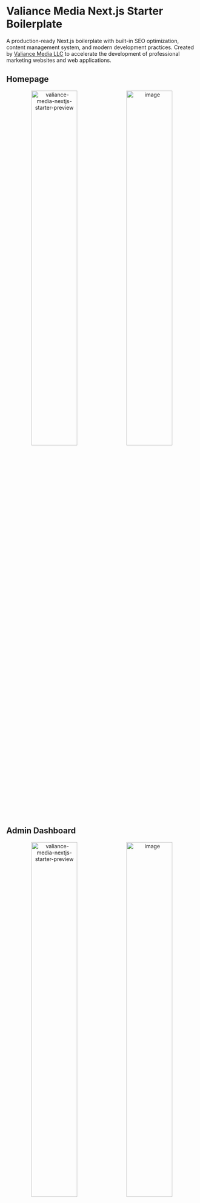 # Valiance Media Next.js Starter Boilerplate

A production-ready Next.js boilerplate with built-in SEO optimization, content management system, and modern development practices. Created by [Valiance Media LLC](https://valiancemedia.com) to accelerate the development of professional marketing websites and web applications.

## Homepage
<p align="center">
  <img src="https://github.com/user-attachments/assets/18bcfa52-7716-4c04-9eb9-4daf86f94297" alt="valiance-media-nextjs-starter-preview" width="49%" />
  <img src="https://github.com/user-attachments/assets/c8d6405a-36de-4295-a78e-31bcc65d6a05" alt="image" width="49%" />
</p>

## Admin Dashboard
<p align="center">
  <img src="https://github.com/user-attachments/assets/4467133b-a70d-41e6-ae4a-98ab6eadc103" alt="valiance-media-nextjs-starter-preview" width="49%" />
  <img src="https://github.com/user-attachments/assets/03770c68-f2e3-465c-ba45-0420c49b0724" alt="image" width="49%" />
</p>

## Manage Pages
<p align="center">
  <img src="https://github.com/user-attachments/assets/6e0ff488-817b-4f7d-acdd-7de121ffb916" alt="valiance-media-nextjs-starter-preview" width="49%" />
  <img src="https://github.com/user-attachments/assets/98273f47-4bcf-4067-a1d2-a7f917b2f1db" alt="image" width="49%" />
</p>

## SEO Dashboard
<p align="center">
  <img src="https://github.com/user-attachments/assets/cd01fba4-0825-45b0-bb60-37711a31ddb9" alt="valiance-media-nextjs-starter-preview" width="49%" />
  <img src="https://github.com/user-attachments/assets/c26b7647-1788-4a54-861f-bb027d156f8a" alt="image" width="49%" />
</p>

## Application Settings
<p align="center">
  <img src="https://github.com/user-attachments/assets/f61d3e1f-a9dc-4066-aabd-369536c14b37" alt="valiance-media-nextjs-starter-preview" width="49%" />
  <img src="https://github.com/user-attachments/assets/4472540e-c69e-40ee-ab7d-246312598249" alt="image" width="49%" />
</p>

## 🚀 Features

### Advanced SEO Management
- **Visual SEO Dashboard**: Complete SEO health monitoring with actionable insights
- **Multi-Sitemap Architecture**: Automatic generation of separate sitemaps for pages, blog posts, and categories
- **Schema Markup Generator**: Visual interface for 13+ schema types (Article, Product, FAQ, HowTo, Event, etc.)
- **Social Media Previews**: Live preview of content on Twitter, Facebook, and LinkedIn
- **Redirect Management**: Intelligent redirect system with chain and circular redirect prevention
- **Robots.txt Editor**: GUI editor with validation and best practices
- **Meta Tag Automation**: Automatic generation of optimal meta tags for all pages
- **Search Console Integration**: Direct integration with verification codes

### Professional Content Management System
- **Comprehensive Admin Dashboard**: Multi-tab interface with Overview, Content, and System management
- **Visual Blog Editor**: Rich text editor with formatting tools, image management, and SEO fields
- **GitHub CMS Integration**: Production-ready GitHub API for serverless deployments
- **Page Management System**: CRUD operations for static pages with individual SEO settings
- **Category Management**: Full category system with descriptions, slugs, and post counting
- **Draft/Published Workflow**: Complete content workflow with featured content highlighting
- **Content Organization**: Tags, categories, reading time, and author management
- **Bulk Operations**: Manage multiple posts and pages efficiently

### System Configuration & Monitoring
- **Multi-Provider Email Support**: SMTP, SendGrid, Mailgun, Postmark, and Resend
- **Analytics Integration**: Google Analytics, Facebook Pixel, Hotjar, Microsoft Clarity
- **Site Verification**: Google, Bing, Yandex, Pinterest verification management
- **Real-time Health Monitoring**: System status indicators for all components
- **Environment Variable Validation**: Automatic checking of required configurations
- **Performance Metrics**: Publishing rates, content statistics, system health scores

### Developer Experience
- **TypeScript**: Full type safety across the application with proper interfaces
- **Tailwind CSS**: Utility-first CSS framework with custom blue-based theme
- **Theme System**: Built-in dark/light mode with CSS variables
- **Component Library**: 50+ reusable UI components with consistent naming
- **ESLint & Prettier**: Code quality and formatting enforcement
- **Design System**: Comprehensive typography and spacing system
- **Edge-Compatible Auth**: Authentication system optimized for edge runtime with security features
- **API Documentation**: Well-structured RESTful endpoints

### Production Ready
- **Performance Optimized**: 95+ Lighthouse scores, optimized for Core Web Vitals
- **Mobile-First Design**: Responsive layouts with touch-friendly interfaces
- **Security Features**: CSRF protection, XSS prevention, secure authentication with brute-force protection and session management
- **Deployment Ready**: Optimized for Vercel, Netlify, and other platforms
- **Legal Compliance**: Privacy Policy and Terms of Service templates
- **Accessibility**: WCAG 2.1 AA compliant components

## 📦 Quick Start

### Prerequisites
- Node.js 18+ 
- npm or yarn or pnpm
- Git (for GitHub CMS features)

### Installation

1. **Clone the repository:**
```bash
git clone https://github.com/valiance-media/nextjs-starter.git my-project
cd my-project
```

2. **Install dependencies:**
```bash
npm install
```

3. **Set up authentication (Required for Admin Access):**
```bash
# Run the auth setup script
npm run setup-auth

# Or manually create .env.local with:
ADMIN_USERNAME=your-admin-username
ADMIN_PASSWORD_HASH=your-hashed-password
SESSION_SECRET=your-session-secret
```

4. **Configure environment variables:**
```bash
# Create .env.local file
cp .env.example .env.local

# Edit .env.local with your values
NEXT_PUBLIC_SITE_URL=http://localhost:3000
```

5. **Update the SEO configuration:**
- Edit `src/seo/seo.config.ts` with your company information
- Update site URL, social media links, and verification codes

6. **Generate favicon assets:**
- Go to [favicon.io/favicon-converter/](https://favicon.io/favicon-converter/)
- Upload your logo (512x512px or larger recommended)
- Download and extract files to `public/favicon/`

7. **Run the development server:**
```bash
npm run dev
```

Open [http://localhost:3000](http://localhost:3000) to see your site.
Access the admin dashboard at [http://localhost:3000/admin](http://localhost:3000/admin)

## 🎨 Admin Dashboard

### Accessing the Admin Panel
1. Navigate to `/admin/login`
2. Use the credentials you set up in `.env.local`
3. Access the comprehensive dashboard at `/admin`
4. Note: The system includes automatic account lockout after failed login attempts and session timeout for security

### Dashboard Features

#### Overview Tab
- **Quick Actions**: Create new posts/pages, manage categories, access SEO settings
- **Statistics Cards**: Total posts, published, drafts, pages count
- **Recent Posts**: Quick access with inline editing capabilities
- **System Status**: Real-time monitoring of GitHub, Email, Analytics, SEO configuration
- **Categories Overview**: Visual breakdown with post counts
- **Performance Metrics**: Publishing rates and content health scores

#### Content Tab
- **Blog Management**: Create, edit, delete posts with rich text editor
- **Page Management**: Static page CRUD operations with SEO settings
- **Category Management**: Organize content with hierarchical categories
- **Redirect Management**: Create and manage URL redirects with chain prevention

#### System Tab
- **Configuration Center**: Access all system settings from one place
- **Integration Management**: GitHub, Email, Analytics configuration
- **Site Files**: Quick access to sitemap.xml and robots.txt
- **Settings Page**: Comprehensive configuration interface

### Content Editor Features
- **Rich Text Editing**: Headings, formatting, lists, links, images, code blocks
- **SEO Optimization**: Meta title, description, keywords, schema markup
- **Media Management**: Upload and manage images through GitHub integration
- **Draft System**: Save drafts and publish when ready
- **Featured Content**: Highlight important posts
- **Categories & Tags**: Organize content effectively
- **Author Attribution**: Track content creators
- **Reading Time**: Automatic calculation

## 🎯 SEO Management

### SEO Dashboard (`/admin/seo`)
Access the comprehensive SEO management interface with multiple tabs:

#### Configuration Tab
- **Visual Config Editor**: Modify seo.config.ts through GUI
- **Social Media Settings**: Configure Open Graph and Twitter Cards
- **Analytics Setup**: Integrate tracking codes
- **Verification Codes**: Manage search engine verifications

#### Redirects Tab
- **Smart Redirect Management**: Create, edit, delete redirects
- **Chain Prevention**: Automatic detection and prevention of redirect chains
- **Circular Detection**: Prevents A→B→A redirect loops
- **Bulk Updates**: Update multiple redirects when chains are detected

#### Schema Markup Tab
- **Schema Generator**: Visual interface for creating structured data
- **13+ Schema Types**: Article, Product, FAQ, HowTo, Event, Service, etc.
- **Auto-population**: Schemas populate with page data automatically
- **Validation Tools**: Direct links to Google Rich Results Test
- **Export JSON-LD**: Copy generated schemas for external use

#### SEO Health Tab
- **Meta Tag Analysis**: Check all pages for proper meta tags
- **Sitemap Status**: Monitor sitemap generation and content
- **Schema Coverage**: Track which pages have structured data
- **Performance Metrics**: SEO-related performance indicators

### Schema Markup System

The boilerplate includes advanced schema markup support:

**Supported Schema Types:**
- Organization / LocalBusiness / Person
- Article / BlogPosting / NewsArticle  
- Product / Service / Review
- FAQ / HowTo / Recipe
- Event / Course / JobPosting
- Video / SoftwareApplication
- Website / BreadcrumbList

**Features:**
- Visual schema editor in blog/page editors
- Automatic schema generation based on content
- Multiple schemas per page support
- Schema validation and testing tools

## 🔧 Configuration

### Environment Variables

```env
# Required
NEXT_PUBLIC_SITE_URL=https://yoursite.com

# Admin Authentication (Required for Admin Access)
ADMIN_USERNAME=admin
ADMIN_PASSWORD_HASH=hashed-password-here
SESSION_SECRET=your-session-secret

# GitHub CMS (For Production Content Management)
GITHUB_TOKEN=ghp_xxxxxxxxxxxxxxxxxxxx
GITHUB_OWNER=your-username
GITHUB_REPO=your-repo-name
GITHUB_BRANCH=main

# Email Configuration (Choose One Provider)
# SMTP
SMTP_HOST=smtp.gmail.com
SMTP_PORT=587
SMTP_USER=your-email@gmail.com
SMTP_PASS=your-app-password

# OR SendGrid
SENDGRID_API_KEY=SG.xxxxxxxxxxxxx

# OR Mailgun
MAILGUN_API_KEY=key-xxxxxxxxxxxxx
MAILGUN_DOMAIN=mg.yourdomain.com

# OR Postmark
POSTMARK_API_KEY=xxxxxxxxxxxxx

# OR Resend
RESEND_API_KEY=re_xxxxxxxxxxxxx

# Analytics (Optional)
NEXT_PUBLIC_GA_MEASUREMENT_ID=G-XXXXXXXXXX
NEXT_PUBLIC_FB_PIXEL_ID=XXXXXXXXXX
NEXT_PUBLIC_HOTJAR_ID=XXXXXXXXXX
NEXT_PUBLIC_CLARITY_ID=XXXXXXXXXX

# Site Verification (Optional)
NEXT_PUBLIC_GOOGLE_SITE_VERIFICATION=XXXXXXXXXX
NEXT_PUBLIC_BING_SITE_VERIFICATION=XXXXXXXXXX
NEXT_PUBLIC_YANDEX_SITE_VERIFICATION=XXXXXXXXXX
NEXT_PUBLIC_PINTEREST_SITE_VERIFICATION=XXXXXXXXXX

# Development Options
DISABLE_ADMIN_AUTH=true  # Disable auth in development
```

### SEO Configuration
All SEO settings are centralized in `src/seo/seo.config.ts`:

```typescript
export const seoConfig = {
  siteName: 'Your Company',
  siteUrl: 'https://yoursite.com',
  defaultTitle: 'Your Default Title',
  defaultDescription: 'Your default description',
  defaultKeywords: ['keyword1', 'keyword2'],
  
  // Social Media
  social: {
    twitter: '@yourhandle',
    facebook: 'yourpage',
    instagram: 'yourprofile',
    linkedin: 'company/yourcompany'
  },
  
  // Organization Schema
  organization: {
    name: 'Your Company',
    logo: '/logos/logo.png',
    contactEmail: 'contact@yoursite.com'
  }
};
```

### Theme Customization
- Edit `src/styles/themes.ts` for color schemes
- Modify `tailwind.config.js` for design tokens
- Update CSS variables in `src/styles/globals.css`
- Customize typography system for brand consistency

## 📁 Project Structure

```
├── public/
│   ├── favicon/          # Favicon assets
│   ├── images/           # Static images
│   ├── logos/            # Company logos
│   └── blog-content/     # Blog post content (JSON files)
│       └── images/       # Blog post images
├── src/
│   ├── app/              # Next.js app router pages
│   │   ├── admin/        # Admin CMS pages
│   │   │   ├── page.tsx  # Enhanced admin dashboard
│   │   │   ├── blog/     # Blog management
│   │   │   ├── pages/    # Page management
│   │   │   ├── seo/      # SEO dashboard
│   │   │   ├── settings/ # System settings
│   │   │   └── categories/ # Category management
│   │   ├── api/          # API routes
│   │   │   └── admin/    # Admin API endpoints
│   │   ├── blog/         # Public blog pages
│   │   └── (pages)/      # Static pages
│   ├── components/       # Reusable components
│   │   ├── admin/        # Admin-specific components
│   │   │   ├── seo/      # SEO management components
│   │   │   └── blog/     # Blog editor components
│   │   └── ui/           # UI components
│   ├── seo/              # SEO utilities
│   ├── lib/              # Utility functions
│   │   ├── auth.ts       # Authentication
│   │   ├── github-cms.ts # GitHub integration
│   │   └── redirects.ts  # Redirect management
│   └── middleware.ts     # Auth middleware
```

## 🚢 Deployment

### Vercel (Recommended)
1. Push your code to GitHub
2. Import your repository on [Vercel](https://vercel.com)
3. Add all environment variables in Vercel dashboard
4. Deploy

### Production Content Management

For production environments, the GitHub CMS integration allows you to:
- Create and edit content without database
- Automatic deployments on content changes
- Version control for all content
- Works perfectly with Vercel/Netlify

### Setting up GitHub CMS:
1. Create a GitHub Personal Access Token
2. Add token and repository details to environment variables
3. Content changes will trigger automatic deployments

## 📊 API Endpoints

### Public Endpoints
- `GET /api/blog` - List all published blog posts
- `GET /api/blog/[slug]` - Get single blog post
- `GET /sitemap.xml` - Dynamic sitemap
- `GET /robots.txt` - Robots file

### Admin Endpoints (Protected)
- `POST /api/admin/auth/login` - Admin login
- `POST /api/admin/auth/logout` - Admin logout
- `GET /api/admin/dashboard` - Dashboard statistics
- `POST /api/admin/blog-post` - Create blog post
- `PUT /api/admin/blog-post` - Update blog post
- `DELETE /api/admin/blog-post` - Delete blog post
- `GET /api/admin/pages` - List pages
- `POST /api/admin/pages` - Create page
- `GET /api/admin/seo` - SEO configuration
- `PUT /api/admin/seo` - Update SEO settings
- `GET /api/admin/settings/env-status` - Check environment variables
- `POST /api/admin/redirects` - Manage redirects

## ⚡ Performance

This boilerplate is optimized for:
- **Lighthouse Score**: 95+ across all metrics
- **Core Web Vitals**: Optimized for LCP, FID, and CLS
- **SEO Score**: 100/100 on most SEO analyzers
- **Accessibility**: WCAG 2.1 AA compliant
- **Page Speed**: Sub-second load times with proper caching

## 🛠️ Built With

- [Next.js 15](https://nextjs.org/) - React framework with App Router
- [TypeScript](https://www.typescriptlang.org/) - Type safety
- [Tailwind CSS](https://tailwindcss.com/) - Utility-first CSS
- [React 19](https://react.dev/) - UI library

## 📄 License

This project is licensed under the MIT License - see the [LICENSE](LICENSE) file for details.

## 🤝 Contributing

Contributions are welcome! Please feel free to submit a Pull Request.

## 💼 About Valiance Media

[Valiance Media LLC](https://valiancemedia.com) creates innovative in-house software solutions and e-commerce brands. We build digital products that drive growth and deliver exceptional user experiences.

### Contact
- Website: [valiancemedia.com](https://valiancemedia.com)
- Email: contact@valiancemedia.com

---

**Made with ❤️ by Valiance Media LLC**

*Building digital excellence, one project at a time.*
